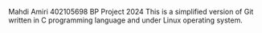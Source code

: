Mahdi Amiri 
402105698
BP Project 2024
This is a simplified version of Git written in C programming language and under Linux operating system.
